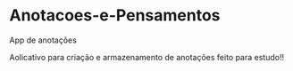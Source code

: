 # Anotacoes-e-Pensamentos
App de anotações

Aolicativo para criação e armazenamento de anotações feito para estudo!!
